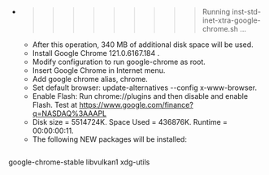 * >>>>>>>>> Running inst-std-inet-xtra-google-chrome.sh ...
  * After this operation, 340 MB of additional disk space will be used.
  * Install Google Chrome 121.0.6167.184 .
  * Modify configuration to run google-chrome as root.
  * Insert Google Chrome in Internet menu.
  * Add google chrome alias, chrome.
  * Set default browser: update-alternatives --config x-www-browser.
  * Enable Flash: Run chrome://plugins and then disable and enable Flash. Test at https://www.google.com/finance?q=NASDAQ%3AAAPL
  * Disk size = 5514724K. Space Used = 436876K. Runtime = 00:00:00:11.
  * The following NEW packages will be installed:
  ```bash
google-chrome-stable libvulkan1 xdg-utils
  ```
